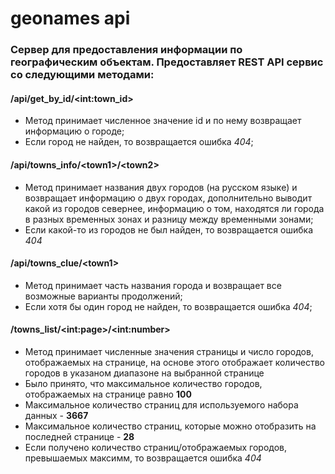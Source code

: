 <h1> geonames api </h1>
<h3>  Сервер для предоставления информации по географическим объектам. Предоставляет REST API сервис со следующими методами: </h3>


<h4> /api/get_by_id/&ltint:town_id&gt </h4>
<ul>
<li> Метод принимает численное значение id и по нему возвращает информацию о городе; </li>
<li> Если город не найден, то возвращается ошибка <i>404</i>; </li>
</ul>

<h4> /api/towns_info/&lttown1&gt/&lttown2&gt </h4>
<ul>
<li> Метод принимает названия двух городов (на русском языке) и возвращает информацию о двух городах, 
дополнительно выводит какой из городов севернее, информацию о том, находятся ли города в разных временных зонах и разницу между временными зонами; </li>
<li> Если какой-то из городов не был найден, то возвращается ошибка <i>404</i> </li>
</ul>

<h4> /api/towns_clue/&lttown1&gt </h4>
<ul>
<li> Метод принимает часть названия города и возвращает все возможные варианты продолжений; </li>
<li> Eсли хотя бы один город не найден, то возвращается ошибка <i>404</i>; </li>
</ul>

<h4> /towns_list/&ltint:page&gt/&ltint:number&gt </h4>
<ul>
<li> Метод принимает численные значения страницы и число городов, отображаемых на странице, на основе этого отображает количество городов в указаном диапазоне на выбранной странице </li>
<li> Было принято, что максимальное количество городов, отображаемых на странице равно <strong>100</strong> </li>
<li> Максимальное количество страниц для используемого набора данных - <strong>3667</strong> </li>
<li> Максимальное количество страниц, которые можно отобразить на последней странице - <strong>28</strong> </li>
<li> Если получено количество страниц/отображаемых городов, превышаемых максимм, то возвращается ошибка <i>404</i> </li>
</ul>
